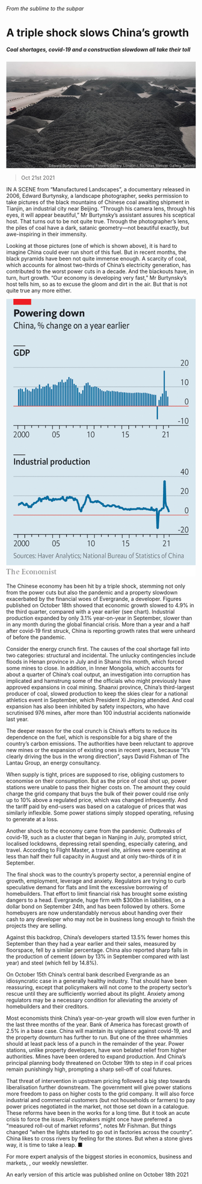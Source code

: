 ###### From the sublime to the subpar

# A triple shock slows China’s growth 

##### Coal shortages, covid-19 and a construction slowdown all take their toll 

![image](images/20211023_fnp501.jpg) 

> Oct 21st 2021 

IN A SCENE from “Manufactured Landscapes”, a documentary released in 2006, Edward Burtynsky, a landscape photographer, seeks permission to take pictures of the black mountains of Chinese coal awaiting shipment in Tianjin, an industrial city near Beijing. “Through his camera lens, through his eyes, it will appear beautiful,” Mr Burtynsky’s assistant assures his sceptical host. That turns out to be not quite true. Through the photographer’s lens, the piles of coal have a dark, satanic geometry—not beautiful exactly, but awe-inspiring in their immensity.

Looking at those pictures (one of which is shown above), it is hard to imagine China could ever run short of this fuel. But in recent months, the black pyramids have been not quite immense enough. A scarcity of coal, which accounts for almost two-thirds of China’s electricity generation, has contributed to the worst power cuts in a decade. And the blackouts have, in turn, hurt growth. “Our economy is developing very fast,” Mr Burtynsky’s host tells him, so as to excuse the gloom and dirt in the air. But that is not quite true any more either.

![image](images/20211023_FNC706_0.png) 


The Chinese economy has been hit by a triple shock, stemming not only from the power cuts but also the pandemic and a property slowdown exacerbated by the financial woes of Evergrande, a developer. Figures published on October 18th showed that economic growth slowed to 4.9% in the third quarter, compared with a year earlier (see chart). Industrial production expanded by only 3.1% year-on-year in September, slower than in any month during the global financial crisis. More than a year and a half after covid-19 first struck, China is reporting growth rates that were unheard of before the pandemic.


Consider the energy crunch first. The causes of the coal shortage fall into two categories: structural and incidental. The unlucky contingencies include floods in Henan province in July and in Shanxi this month, which forced some mines to close. In addition, in Inner Mongolia, which accounts for about a quarter of China’s coal output, an investigation into corruption has implicated and hamstrung some of the officials who might previously have approved expansions in coal mining. Shaanxi province, China’s third-largest producer of coal, slowed production to keep the skies clear for a national athletics event in September, which President Xi Jinping attended. And coal expansion has also been inhibited by safety inspectors, who have scrutinised 976 mines, after more than 100 industrial accidents nationwide last year.

The deeper reason for the coal crunch is China’s efforts to reduce its dependence on the fuel, which is responsible for a big share of the country’s carbon emissions. The authorities have been reluctant to approve new mines or the expansion of existing ones in recent years, because “it’s clearly driving the bus in the wrong direction”, says David Fishman of The Lantau Group, an energy consultancy.

When supply is tight, prices are supposed to rise, obliging customers to economise on their consumption. But as the price of coal shot up, power stations were unable to pass their higher costs on. The amount they could charge the grid company that buys the bulk of their power could rise only up to 10% above a regulated price, which was changed infrequently. And the tariff paid by end-users was based on a catalogue of prices that was similarly inflexible. Some power stations simply stopped operating, refusing to generate at a loss.

Another shock to the economy came from the pandemic. Outbreaks of covid-19, such as a cluster that began in Nanjing in July, prompted strict, localised lockdowns, depressing retail spending, especially catering, and travel. According to Flight Master, a travel site, airlines were operating at less than half their full capacity in August and at only two-thirds of it in September.

The final shock was to the country’s property sector, a perennial engine of growth, employment, leverage and anxiety. Regulators are trying to curb speculative demand for flats and limit the excessive borrowing of homebuilders. That effort to limit financial risk has brought some existing dangers to a head. Evergrande, huge firm with $300bn in liabilities,  on a dollar bond on September 24th, and has been followed by others. Some homebuyers are now understandably nervous about handing over their cash to any developer who may not be in business long enough to finish the projects they are selling.

Against this backdrop, China’s developers started 13.5% fewer homes this September than they had a year earlier and their sales, measured by floorspace, fell by a similar percentage. China also reported sharp falls in the production of cement (down by 13% in September compared with last year) and steel (which fell by 14.8%).

On October 15th China’s central bank described Evergrande as an idiosyncratic case in a generally healthy industry. That should have been reassuring, except that policymakers will not come to the property sector’s rescue until they are sufficiently worried about its plight. Anxiety among regulators may be a necessary condition for alleviating the anxiety of homebuilders and their creditors.

Most economists think China’s year-on-year growth will slow even further in the last three months of the year. Bank of America has forecast growth of 2.5% in a base case. China will maintain its vigilance against covid-19, and the property downturn has further to run. But one of the three whammies should at least pack less of a punch in the remainder of the year. Power stations, unlike property developers, have won belated relief from higher authorities. Mines have been ordered to expand production. And China’s principal planning body threatened on October 19th to step in if coal prices remain punishingly high, prompting a sharp sell-off of coal futures.

That threat of intervention in upstream pricing followed a big step towards liberalisation further downstream. The government will give power stations more freedom to pass on higher costs to the grid company. It will also force industrial and commercial customers (but not households or farmers) to pay power prices negotiated in the market, not those set down in a catalogue. These reforms have been in the works for a long time. But it took an acute crisis to force the issue. Policymakers might once have preferred a “measured roll-out of market reforms”, notes Mr Fishman. But things changed “when the lights started to go out in factories across the country”. China likes to cross rivers by feeling for the stones. But when a stone gives way, it is time to take a leap. ■

For more expert analysis of the biggest stories in economics, business and markets, , our weekly newsletter.

An early version of this article was published online on October 18th 2021

